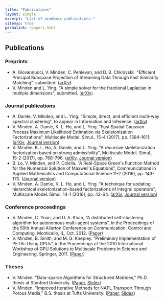 ```yaml
---
title: "Publications"
layout: single
excerpt: "List of academic publications."
sitemap: true
permalink: /papers.html
---
```



## Publications

### Preprints
- A. Giovannucci, V. Minden, C. Pehlevan, and D. B. Chklovskii. "Efficient Principal Subspace Projection of Streaming Data Through Fast Similarity Matching". submitted. ([arXiv](http://arxiv.org/abs/1808.02083))
- V. Minden and L. Ying.  "A simple solver for the fractional Laplacian in multiple dimensions", submitted. ([arXiv](https://arxiv.org/abs/1802.03770))

### Journal publications
- A. Damle, V. Minden, and L. Ying.  "Simple, direct, and efficient multi-way spectral clustering", to appear in Information and Inference. ([arXiv](https://arxiv.org/abs/1609.08251))
- V. Minden, A. Damle, K. L. Ho, and L. Ying.  "Fast Spatial Gaussian Process Maximum Likelihood Estimation via Skeletonization Factorizations", Multiscale Model. Simul., 15-4 (2017), pp. 1584–1611. ([arXiv](https://arxiv.org/abs/1603.08057), [Journal version](https://doi.org/10.1137/17M1116477))
- V. Minden, K. L. Ho, A. Damle, and L. Ying.  "A recursive skeletonization factorization based on strong admissibility", Multiscale Model. Simul., 15-2 (2017), pp. 768–796. ([arXiv](https://arxiv.org/abs/1609.08130), [Journal version](http://dx.doi.org/10.1137/16M1095949))
- B. Lo, V. Minden, and P. Colella. "A Real-Space Green's Function Method for the Numerical Solution of Maxwell's Equations", Communications in Applied Mathematics and Computational Science 11-2 (2016), pp. 143-170. ([Journal version](https://doi.org/10.2140/camcos.2016.11.143))
- V. Minden, A. Damle, K. L. Ho, and L. Ying. "A technique for updating hierarchical skeletonization-based factorizations of integral operators", Multiscale Model. Simul. 14-1 (2016), pp. 42-64. ([arXiv](https://arxiv.org/abs/1411.5706), [Journal version](http://dx.doi.org/10.1137/15M1024500))

### Conference proceedings
- V. Minden, C. Youn, and U. A. Khan, “A distributed self-clustering algorithm for autonomous multi-agent systems”, in the Proceedings of the 50th Annual Allerton Conference on Communication, Control and Computing, Monticello, IL, Oct. 2012. ([Paper](docs/selfclustering.pdf))
- V. Minden, B. Smith, and M. G. Knepley. “Preliminary Implementation of PETSc Using GPUs”, in the Proceedings of the 2010 International Workshop of GPU Solutions to Multiscale Problems in Science and Engineering, Springer, 2011. ([Paper](docs/gpus.pdf))

### Theses
- V. Minden. "Data-sparse Algorithms for Structured Matrices," Ph.D. thesis at Stanford University. ([Paper](docs/minden_thesis_2017.pdf), [Slides](docs/minden_defense.pdf))
- V. Minden. "Improved Iterative Methods for NAPL Transport Through Porous Media," B.S. thesis at Tufts University. ([Paper](docs/mindenthesis.pdf), [Slides](docs/thesisslides.pdf))
